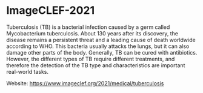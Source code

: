 # ImageCLEF-2021
Tuberculosis (TB) is a bacterial infection caused by a germ called Mycobacterium tuberculosis. About 130 years after its discovery, the disease remains a persistent threat and a leading cause of death worldwide according to WHO. This bacteria usually attacks the lungs, but it can also damage other parts of the body. Generally, TB can be cured with antibiotics. However, the different types of TB require different treatments, and therefore the detection of the TB type and characteristics are important real-world tasks.

Website: https://www.imageclef.org/2021/medical/tuberculosis
